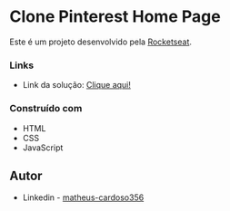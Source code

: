 # Clone Pinterest Home Page

Este é um projeto desenvolvido pela [Rocketseat](https://youtu.be/XdqD8qi44Cg).

### Links

- Link da solução: [Clique aqui!](https://matheuscmorais356.github.io/Pinterest-Home-Page/)

### Construído com

- HTML
- CSS 
- JavaScript

## Autor

- Linkedin - [matheus-cardoso356](https://www.linkedin.com/in/matheus-cardoso356/)
